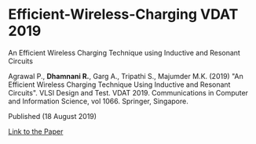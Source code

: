 # Efficient-Wireless-Charging VDAT 2019


An Efficient Wireless Charging Technique using Inductive and Resonant Circuits

Agrawal P., **Dhamnani R.**, Garg A., Tripathi S., Majumder M.K. (2019) "An Efficient Wireless Charging Technique Using Inductive and Resonant Circuits". VLSI Design and Test. VDAT 2019. Communications in Computer and Information Science, vol 1066. Springer, Singapore.

Published (18 August 2019)

[Link to the Paper](https://link.springer.com/chapter/10.1007/978-981-32-9767-8_14)

